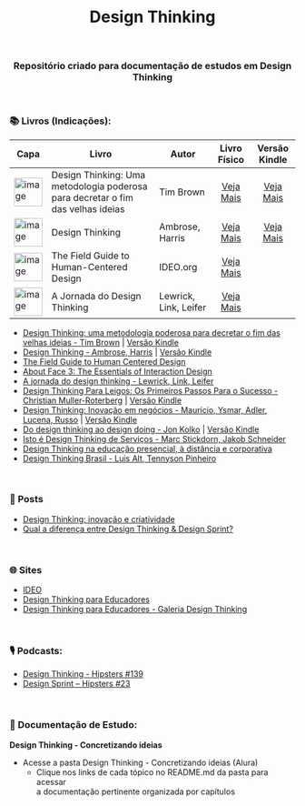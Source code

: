 <div align="center">
 <br><br>
 
 # Design Thinking
 
<br>

 ### Repositório criado para documentação de estudos em Design Thinking
  
</div>

<br>

### 📚 Livros (Indicações): 

| Capa | Livro | Autor | Livro Físico | Versão Kindle | 
| --- | --- | --- | :---: | :---: |
| <img src="https://m.media-amazon.com/images/I/81JRryNOO8L._SL1500_.jpg" min-width="50px" width="50px" align="center" alt="image"> | Design Thinking: Uma metodologia poderosa para decretar o fim das velhas ideias  | Tim Brown | [Veja Mais](https://amzn.to/3RwjOsJ) | [Veja Mais](https://amzn.to/4h7QFkc)|
| <img src="https://m.media-amazon.com/images/I/61OWkLXe6rL._SL1500_.jpg" min-width="50px" width="50px" align="center" alt="image"> | Design Thinking  | Ambrose, Harris | [Veja Mais](https://amzn.to/41khkEC) | [Veja Mais](https://amzn.to/41GYKb5)|
| <img src="https://m.media-amazon.com/images/I/61X1iK+ydFL._SL1500_.jpg" min-width="50px" width="50px" align="center" alt="image"> | The Field Guide to Human-Centered Design  | IDEO.org | [Veja Mais](https://amzn.to/4bsS5og) | |
| <img src="https://m.media-amazon.com/images/I/81MRYILo3wL._SL1500_.jpg" min-width="50px" width="50px" align="center" alt="image"> | A Jornada do Design Thinking | Lewrick, Link, Leifer | [Veja Mais](https://amzn.to/3Fa2HMR) | |


+ [Design Thinking: uma metodologia poderosa para decretar o fim das velhas ideias - Tim Brown](https://amzn.to/3RwjOsJ) | [Versão Kindle](https://amzn.to/3rwLy60)
+ [Design Thinking - Ambrose, Harris](https://amzn.to/3SX3OB8) | [Versão Kindle](https://amzn.to/3CamKFM) 
+ [The Field Guide to Human Centered Design](https://www.designkit.org//resources/1)
+ [About Face 3: The Essentials of Interaction Design](https://www.goodreads.com/book/show/289062.About_Face_3)
+ [A jornada do design thinking - Lewrick, Link, Leifer](https://amzn.to/3V359rU)
+ [Design Thinking Para Leigos: Os Primeiros Passos Para o Sucesso - Christian Muller-Roterberg](https://amzn.to/3Ceskqs) | [Versão Kindle](https://amzn.to/3EfKVFo)
+ [Design Thinking: Inovação em negócios - Maurício, Ysmar, Adler, Lucena, Russo](https://amzn.to/3Cdcjky) | [Versão Kindle](https://amzn.to/3Cdcjky)
+ [Do design thinking ao design doing - Jon Kolko](https://amzn.to/3EiX24s) | [Versão Kindle](https://amzn.to/3CAdJHd)
+ [Isto é Design Thinking de Serviços - Marc Stickdorn, Jakob Schneider](https://www.amazon.com.br/Isto-Design-Thinking-Servi%C3%A7os-Fundamentos/dp/8582602170/ref=as_li_ss_tl?__mk_pt_BR=%C3%85M%C3%85%C5%BD%C3%95%C3%91&keywords=design+thinking&qid=1584887401&s=books&sr=1-3&swrs=DB46E06C8DD13A0AD4FCC289DE434163&linkCode=sl1&tag=ul0dd-20&linkId=d1bf32fce3b676bd9ddec841e1c4a727&language=pt_BR)
+ [Design Thinking na educação presencial, à distância e corporativa](https://www.amazon.com.br/Thinking-Educa%C3%A7%C3%A3o-Presencial-Dist%C3%A2ncia-Corporativa/dp/8547215786/ref=as_li_ss_tl?__mk_pt_BR=%C3%85M%C3%85%C5%BD%C3%95%C3%91&keywords=design+thinking&qid=1584887401&s=books&sr=1-5&swrs=DB46E06C8DD13A0AD4FCC289DE434163&linkCode=sl1&tag=ul0dd-20&linkId=65610f26ba4b029cc12941192e1f42a2&language=pt_BR)
+ [Design Thinking Brasil - Luis Alt, Tennyson Pinheiro](https://www.amazon.com.br/Design-thinking-Brasil-Tenny-Pinheiro/dp/8550801704/ref=as_li_ss_tl?__mk_pt_BR=%C3%85M%C3%85%C5%BD%C3%95%C3%91&keywords=design+thinking&qid=1584887401&s=books&sr=1-6&swrs=DB46E06C8DD13A0AD4FCC289DE434163&linkCode=sl1&tag=ul0dd-20&linkId=2f30f8ed9cb58ed1871a30ed085436d5&language=pt_BR)


<br>

### 📰 Posts

+ [Design Thinking: inovação e criatividade](https://www.alura.com.br/artigos/design-thinking-inovacao-criatividade)
+ [Qual a diferença entre Design Thinking & Design Sprint?](https://medium.com/skillsweb/qual-a-diferen%C3%A7a-entre-design-thinking-design-sprint-a00de4cfe4e3)

<br>

### 🌐 Sites

+ [IDEO](https://www.ideo.com/work)
+ [Design Thinking para Educadores](https://www.dtparaeducadores.org.br/site/)
+ [Design Thinking para Educadores - Galeria Design Thinking](https://www.dtparaeducadores.org.br/site/galeria-design-thinking/)

<br>

### 🎙️ Podcasts: 

+ [Design Thinking - Hipsters #139](https://cursos.alura.com.br/hipsterstech-design-thinking-hipsters-139-a442)
+ [Design Sprint – Hipsters #23](https://hipsters.tech/design-sprint-hipsters-23/)

<br>

### 📝 Documentação de Estudo:

**Design Thinking - Concretizando ideias**

+ Acesse a pasta Design Thinking - Concretizando ideias (Alura)  
  + Clique nos links de cada tópico no README.md da pasta para acessar<br> a documentação pertinente organizada por capítulos


